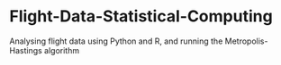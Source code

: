 # Flight-Data-Statistical-Computing
Analysing flight data using Python and R, and running the Metropolis-Hastings algorithm
